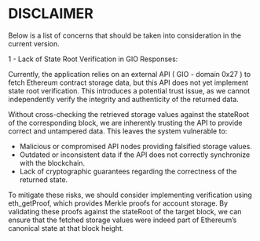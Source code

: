 # DISCLAIMER

Below is a list of concerns that should be taken into consideration in the current version.

1 - Lack of State Root Verification in GIO Responses:

Currently, the application relies on an external API ( GIO - domain 0x27 ) to fetch Ethereum contract storage data, but this API does not yet implement state root verification. This introduces a potential trust issue, as we cannot independently verify the integrity and authenticity of the returned data.

Without cross-checking the retrieved storage values against the stateRoot of the corresponding block, we are inherently trusting the API to provide correct and untampered data. This leaves the system vulnerable to:

- Malicious or compromised API nodes providing falsified storage values.
- Outdated or inconsistent data if the API does not correctly synchronize with the blockchain.
- Lack of cryptographic guarantees regarding the correctness of the returned state.

To mitigate these risks, we should consider implementing verification using eth_getProof, which provides Merkle proofs for account storage. By validating these proofs against the stateRoot of the target block, we can ensure that the fetched storage values were indeed part of Ethereum’s canonical state at that block height.